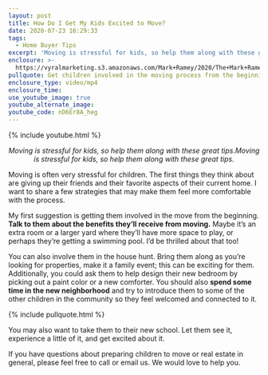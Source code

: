```yaml
---
layout: post
title: How Do I Get My Kids Excited to Move?
date: 2020-07-23 16:29:33
tags:
  - Home Buyer Tips
excerpt: 'Moving is stressful for kids, so help them along with these great tips.'
enclosure: >-
  https://vyralmarketing.s3.amazonaws.com/Mark+Ramey/2020/The+Mark+Ramey+Group-+%5B22-23%5D+How+to+Get+Kids+Excited+to+Move.mp4
pullquote: Get children involved in the moving process from the beginning.
enclosure_type: video/mp4
enclosure_time:
use_youtube_image: true
youtube_alternate_image:
youtube_code: nD6Er8A_heg
---
```


{% include youtube.html %}

<p style="text-align: center;"><em>Moving is stressful for kids, so help them along with these great tips.Moving is stressful for kids, so help them along with these great tips.</em></p>

Moving is often very stressful for children. The first things they think about are giving up their friends and their favorite aspects of their current home. I want to share a few strategies that may make them feel more comfortable with the process.&nbsp;

My first suggestion is getting them involved in the move from the beginning. **Talk to them about the benefits they’ll receive from moving.** Maybe it’s an extra room or a larger yard where they’ll have more space to play, or perhaps they’re getting a swimming pool. I’d be thrilled about that too\!

You can also involve them in the house hunt. Bring them along as you’re looking for properties, make it a family event; this can be exciting for them. Additionally, you could ask them to help design their new bedroom by picking out a paint color or a new comforter. You should also **spend some time in the new neighborhood** and try to introduce them to some of the other children in the community so they feel welcomed and connected to it.

{% include pullquote.html %}

You may also want to take them to their new school. Let them see it, experience a little of it, and get excited about it.&nbsp;

If you have questions about preparing children to move or real estate in general, please feel free to call or email us. We would love to help you.